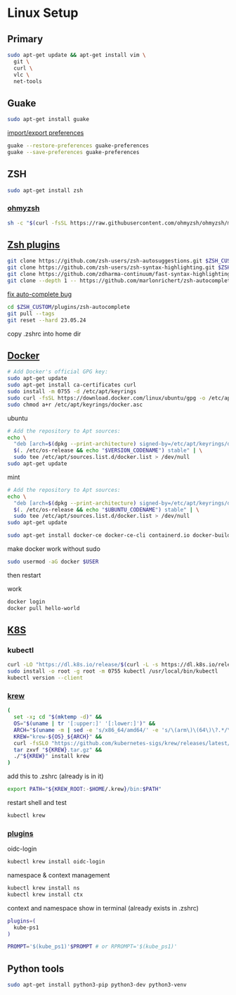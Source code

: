 # Linux Setup

## Primary
```bash
sudo apt-get update && apt-get install vim \
  git \
  curl \
  vlc \
  net-tools
```

## Guake
```bash
sudo apt-get install guake
```
[import/export preferences](https://askubuntu.com/a/1164329)
```bash
guake --restore-preferences guake-preferences 
guake --save-preferences guake-preferences
```

## ZSH
```bash
sudo apt-get install zsh
```

### [ohmyzsh](https://github.com/ohmyzsh/ohmyzsh)
```bash
sh -c "$(curl -fsSL https://raw.githubusercontent.com/ohmyzsh/ohmyzsh/master/tools/install.sh)"
```

## [Zsh plugins](https://gist.github.com/n1snt/454b879b8f0b7995740ae04c5fb5b7df)

```bash
git clone https://github.com/zsh-users/zsh-autosuggestions.git $ZSH_CUSTOM/plugins/zsh-autosuggestions
git clone https://github.com/zsh-users/zsh-syntax-highlighting.git $ZSH_CUSTOM/plugins/zsh-syntax-highlighting
git clone https://github.com/zdharma-continuum/fast-syntax-highlighting.git ${ZSH_CUSTOM:-$HOME/.oh-my-zsh/custom}/plugins/fast-syntax-highlighting
git clone --depth 1 -- https://github.com/marlonrichert/zsh-autocomplete.git $ZSH_CUSTOM/plugins/zsh-autocomplete
```

[fix auto-complete bug](https://gist.github.com/n1snt/454b879b8f0b7995740ae04c5fb5b7df?permalink_comment_id=4849418#gistcomment-4849418)
```bash
cd $ZSH_CUSTOM/plugins/zsh-autocomplete
git pull --tags
git reset --hard 23.05.24
```

copy .zshrc into home dir

## [Docker](https://docs.docker.com/engine/install/ubuntu/)
```bash
# Add Docker's official GPG key:
sudo apt-get update
sudo apt-get install ca-certificates curl
sudo install -m 0755 -d /etc/apt/keyrings
sudo curl -fsSL https://download.docker.com/linux/ubuntu/gpg -o /etc/apt/keyrings/docker.asc
sudo chmod a+r /etc/apt/keyrings/docker.asc
```

ubuntu
```bash
# Add the repository to Apt sources:
echo \
  "deb [arch=$(dpkg --print-architecture) signed-by=/etc/apt/keyrings/docker.asc] https://download.docker.com/linux/ubuntu \
  $(. /etc/os-release && echo "$VERSION_CODENAME") stable" | \
  sudo tee /etc/apt/sources.list.d/docker.list > /dev/null
sudo apt-get update
```
mint
```bash
# Add the repository to Apt sources:
echo \
  "deb [arch=$(dpkg --print-architecture) signed-by=/etc/apt/keyrings/docker.asc] https://download.docker.com/linux/ubuntu \
  $(. /etc/os-release && echo "$UBUNTU_CODENAME") stable" | \
  sudo tee /etc/apt/sources.list.d/docker.list > /dev/null
sudo apt-get update
```

```bash
sudo apt-get install docker-ce docker-ce-cli containerd.io docker-buildx-plugin docker-compose-plugin
```

make docker work without sudo
```bash
sudo usermod -aG docker $USER
```
then restart

work
```bash
docker login
docker pull hello-world
```

## [K8S](https://kubernetes.io/docs/tasks/tools/install-kubectl-linux/)

### kubectl
```bash
curl -LO "https://dl.k8s.io/release/$(curl -L -s https://dl.k8s.io/release/stable.txt)/bin/linux/amd64/kubectl"
sudo install -o root -g root -m 0755 kubectl /usr/local/bin/kubectl
kubectl version --client
```

### [krew](https://krew.sigs.k8s.io/docs/user-guide/setup/install/)
```bash
(
  set -x; cd "$(mktemp -d)" &&
  OS="$(uname | tr '[:upper:]' '[:lower:]')" &&
  ARCH="$(uname -m | sed -e 's/x86_64/amd64/' -e 's/\(arm\)\(64\)\?.*/\1\2/' -e 's/aarch64$/arm64/')" &&
  KREW="krew-${OS}_${ARCH}" &&
  curl -fsSLO "https://github.com/kubernetes-sigs/krew/releases/latest/download/${KREW}.tar.gz" &&
  tar zxvf "${KREW}.tar.gz" &&
  ./"${KREW}" install krew
)
```

add this to .zshrc (already is in it)
```bash
export PATH="${KREW_ROOT:-$HOME/.krew}/bin:$PATH"
```

restart shell and test
```bash
kubectl krew
```

### [plugins](https://krew.sigs.k8s.io/plugins/)
oidc-login
```bash
kubectl krew install oidc-login
```

namespace & context management
```bash
kubectl krew install ns
kubectl krew install ctx
```

context and namespace show in terminal (already exists in .zshrc)
```bash
plugins=(
  kube-ps1
)

PROMPT='$(kube_ps1)'$PROMPT # or RPROMPT='$(kube_ps1)'
```

## Python tools
```bash
sudo apt-get install python3-pip python3-dev python3-venv
```
